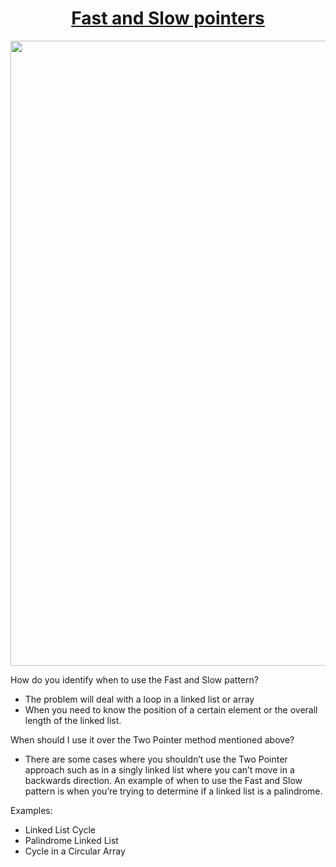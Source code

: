 <p align="center">
  <a href="https://medium.com/hackernoon/14-patterns-to-ace-any-coding-interview-question-c5bb3357f6ed#67d7">
    <h1 align="center"> Fast and Slow pointers </h1>
  </a>
  <img src="https://media.giphy.com/media/10CVvg9noXwPu0/giphy.gif" width="1000" />
</p>

How do you identify when to use the Fast and Slow pattern?
* The problem will deal with a loop in a linked list or array
* When you need to know the position of a certain element or the overall length of the linked list.

When should I use it over the Two Pointer method mentioned above?
* There are some cases where you shouldn’t use the Two Pointer approach such as in a singly linked list where you can’t move in a backwards direction. An example of when to use the Fast and Slow pattern is when you’re trying to determine if a linked list is a palindrome.

Examples:

* Linked List Cycle
* Palindrome Linked List
* Cycle in a Circular Array
